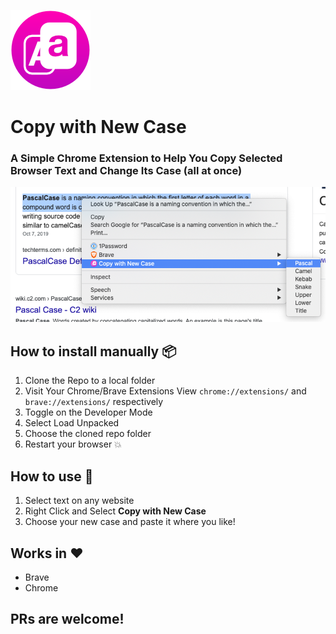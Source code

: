 ![Copy with New Case Icon](copy-with-new-case-icon-128.png)

# Copy with New Case

### A Simple Chrome Extension to Help You **Copy Selected Browser** **Text** and **Change Its Case** (all at once)

![copy with new case](CWNC.png)

## How to install manually 📦

1. Clone the Repo to a local folder
1. Visit Your Chrome/Brave Extensions View `chrome://extensions/` and `brave://extensions/` respectively
1. Toggle on the Developer Mode
1. Select Load Unpacked
1. Choose the cloned repo folder
1. Restart your browser 💥

## How to use 👟

1. Select text on any website
2. Right Click and Select **Copy with New Case**
3. Choose your new case and paste it where you like!

## Works in ❤️

- Brave
- Chrome

## PRs are welcome!
